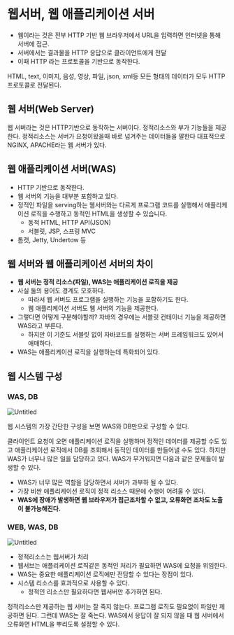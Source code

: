 # 웹서버, 웹 애플리케이션 서버

- 웹이라는 것은 전부 HTTP 기반 웹 브라우저에서 URL을 입력하면 인터넷을 통해 서버에 접근.
- 서버에서는 결과물을 HTTP 응답으로 클라이언트에게 전달
- 이때 HTTP 라는 프로토콜을 기반으로 동작한다.

HTML, text, 이미지, 음성, 영상, 파일, json, xml등 모든 형태의 데이터가 모두 HTTP 프로토콜로 전달된다.

## 웹 서버(Web Server)

웹 서버라는 것은 HTTP기반으로 동작하는 서버이다. 정적리소스와 부가 기능들을 제공한다. 정적리소스는 서버가 요청이왔을때 바로 넘겨주는 데이터들을 말한다 대표적으로 NGINX, APACHE라는 웹 서버가 있다.

## 웹 애플리케이션 서버(WAS)

- HTTP 기반으로 동작한다.
- 웹 서버의 기능을 대부분 포함하고 있다.
- 정적인 파일을 serving하는 웹서버와는 다르게 프로그램 코드를 실행해서 애플리케이션 로직을 수행하고 동적인 HTML을 생성할 수 있습니다.
    - 동적 HTML, HTTP API(JSON)
    - 서블릿, JSP, 스프링 MVC
- 톰캣, Jetty, Undertow 등

## 웹 서버와 웹 애플리케이션 서버의 차이

- **웹 서버는 정적 리소스(파일), WAS는 애플리케이션 로직을 제공**
- 사실 둘의 용어도 경계도 모호하다.
    - 따라서 웹 서버도 프로그램을 실행하는 기능을 포함하기도 한다.
    - 웹 애플리케이션 서버도 웹 서버의 기능을 제공한다.
- 그렇다면 어떻게 구분해야할까? 자바의 경우에는 서블릿 컨테이너 기능을 제공하면 WAS라고 부른다.
    - 하지만 이 기준도 서블릿 없이 자바코드를 실행하는 서버 프레임워크도 있어서 애매하다.
- WAS는 애플리케이션 로직을 실행하는데 특화되어 있다.

## 웹 시스템 구성

### WAS, DB

![Untitled](%E1%84%8B%E1%85%B0%E1%86%B8%E1%84%89%E1%85%A5%E1%84%87%E1%85%A5,%20%E1%84%8B%E1%85%B0%E1%86%B8%20%E1%84%8B%E1%85%A2%E1%84%91%E1%85%B3%E1%86%AF%E1%84%85%E1%85%B5%E1%84%8F%E1%85%A6%E1%84%8B%E1%85%B5%E1%84%89%E1%85%A7%E1%86%AB%20%E1%84%89%E1%85%A5%E1%84%87%E1%85%A5%20f90447b30c8942649dde1dbda1eba862/Untitled.png)

웹 시스템의 가장 간단한 구성을 보면 WAS와 DB만으로 구성할 수 있다.

클라이언트 요청이 오면 애플리케이션 로직을 실행하며 정적인 데이터를 제공할 수도 있고 애플리케이션 로직에서 DB를 조회해서 동적인 데이터를 만들어낼 수도 있다. 하지만 WAS가 너무나 많은 일을 담당하고 있다. WAS가 무거워지면 다음과 같은 문제들이 발생할 수 있다.

- WAS가 너무 많은 역할을 담당하면서 서버가 과부하 될 수 있다.
- 가장 비싼 애플리케이션 로직이 정적 리소스 때문에 수행이 어려울 수 있다.
- **WAS에 장애가 발생하면 웹 브라우저가 접근조차할 수 없고, 오류화면 조차도 노출이 불가능해진다.**

### WEB, WAS, DB

![Untitled](%E1%84%8B%E1%85%B0%E1%86%B8%E1%84%89%E1%85%A5%E1%84%87%E1%85%A5,%20%E1%84%8B%E1%85%B0%E1%86%B8%20%E1%84%8B%E1%85%A2%E1%84%91%E1%85%B3%E1%86%AF%E1%84%85%E1%85%B5%E1%84%8F%E1%85%A6%E1%84%8B%E1%85%B5%E1%84%89%E1%85%A7%E1%86%AB%20%E1%84%89%E1%85%A5%E1%84%87%E1%85%A5%20f90447b30c8942649dde1dbda1eba862/Untitled%201.png)

- 정적리소스는 웹서버가 처리
- 웹서브는 애플리케이션 로직같은 동적인 처리가 필요하면 WAS에 요청을 위임한다.
- WAS는 중요한 애플리케이션 로직에만 전담할 수 있다는 장점이 있다.
- 시스템 리소스를 효과적으로 사용할 수 있다.
    - 정적인 리소스만 필요하다면 웹서버만 추가하면 된다.

정적리소스만 제공하는 웹 서버는 잘 죽지 않는다. 프로그램 로직도 필요없이 파일만 제공하면 된다. 그런데 WAS는 잘 죽는다. WAS에서 응답이 잘 되지 않을 때 웹 서버에서 오류화면 HTML을 뿌리도록 설정할 수 있다.